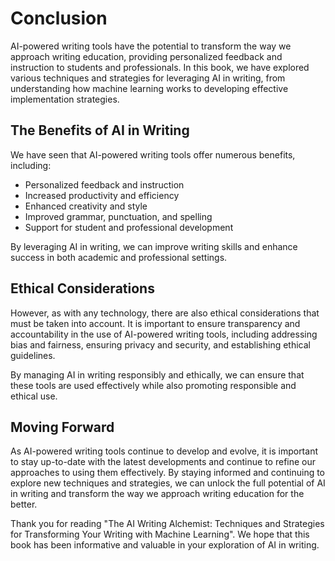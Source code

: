 # Conclusion

AI-powered writing tools have the potential to transform the way we approach writing education, providing personalized feedback and instruction to students and professionals. In this book, we have explored various techniques and strategies for leveraging AI in writing, from understanding how machine learning works to developing effective implementation strategies.

The Benefits of AI in Writing
-----------------------------

We have seen that AI-powered writing tools offer numerous benefits, including:

* Personalized feedback and instruction
* Increased productivity and efficiency
* Enhanced creativity and style
* Improved grammar, punctuation, and spelling
* Support for student and professional development

By leveraging AI in writing, we can improve writing skills and enhance success in both academic and professional settings.

Ethical Considerations
----------------------

However, as with any technology, there are also ethical considerations that must be taken into account. It is important to ensure transparency and accountability in the use of AI-powered writing tools, including addressing bias and fairness, ensuring privacy and security, and establishing ethical guidelines.

By managing AI in writing responsibly and ethically, we can ensure that these tools are used effectively while also promoting responsible and ethical use.

Moving Forward
--------------

As AI-powered writing tools continue to develop and evolve, it is important to stay up-to-date with the latest developments and continue to refine our approaches to using them effectively. By staying informed and continuing to explore new techniques and strategies, we can unlock the full potential of AI in writing and transform the way we approach writing education for the better.

Thank you for reading "The AI Writing Alchemist: Techniques and Strategies for Transforming Your Writing with Machine Learning". We hope that this book has been informative and valuable in your exploration of AI in writing.